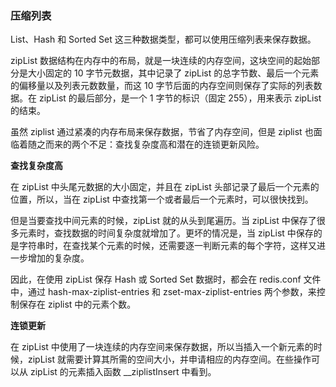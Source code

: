 ### 压缩列表
List、Hash 和 Sorted Set 这三种数据类型，都可以使用压缩列表来保存数据。


zipList 数据结构在内存中的布局，就是一块连续的内存空间，这块空间的起始部分是大小固定的 10 字节元数据，其中记录了 zipList 的总字节数、最后一个元素
的偏移量以及列表元数数量，而这 10 字节后面的内存空间则保存了实际的列表数据。在 zipList 的最后部分，是一个 1 字节的标识（固定 255），用来表示 zipList
的结束。

虽然 ziplist 通过紧凑的内存布局来保存数据，节省了内存空间，但是 ziplist 也面临着随之而来的两个不足：查找复杂度高和潜在的连锁更新风险。

**查找复杂度高**

在 zipList 中头尾元数据的大小固定，并且在 zipList 头部记录了最后一个元素的位置，所以，当在 zipList 中查找第一个或者最后一个元素时，可以很快找到。

但是当要查找中间元素的时候，zipList 就的从头到尾遍历。当 zipList 中保存了很多元素时，查找数据的时间复杂度就增加了。更坏的情况是，当 zipList 中保存的
是字符串时，在查找某个元素的时候，还需要逐一判断元素的每个字符，这样又进一步增加的复杂度。

因此，在使用 zipList 保存 Hash 或 Sorted Set 数据时，都会在 redis.conf 文件中，通过 hash-max-ziplist-entries 和 zset-max-ziplist-entries 
两个参数，来控制保存在 ziplist 中的元素个数。

**连锁更新**

在 zipList 中使用了一块连续的内存空间来保存数据，所以当插入一个新元素的时候，zipList 就需要计算其所需的空间大小，并申请相应的内存空间。在些操作可以从
zipList 的元素插入函数 __ziplistInsert 中看到。

